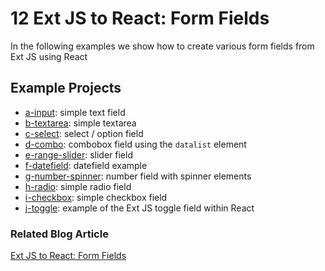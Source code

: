 # 12 Ext JS to React: Form Fields

In the following examples we show how to create various form fields from Ext JS using React

## Example Projects

 - [a-input](./a-input): simple text field
 - [b-textarea](./b-textarea): simple textarea
 - [c-select](./c-select): select / option field
 - [d-combo](./d-combo): combobox field using the `datalist` element
 - [e-range-slider](./e-range-slider): slider field
 - [f-datefield](./f-datefield): datefield example
 - [g-number-spinner](./g-number-spinner): number field with spinner elements
 - [h-radio](./h-radio): simple radio field
 - [i-checkbox](./i-checkbox): simple checkbox field
 - [j-toggle](./j-toggle): example of the Ext JS toggle field within React

### Related Blog Article

[Ext JS to React: Form Fields](https://moduscreate.com/blog/ext-js-react-form-fields/)




